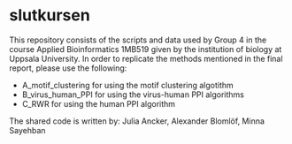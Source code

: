# slutkursen

This repository consists of the scripts and data used by Group 4 in the course Applied Bioinformatics 1MB519 given by the institution of biology at Uppsala University. In order to replicate the methods mentioned in the final report, please use the following:

- A_motif_clustering for using the motif clustering algotithm
- B_virus_human_PPI for using the virus-human PPI algorithms
- C_RWR for using the human PPI algorithm

The shared code is written by:
Julia Ancker, Alexander Blomlöf, Minna Sayehban
